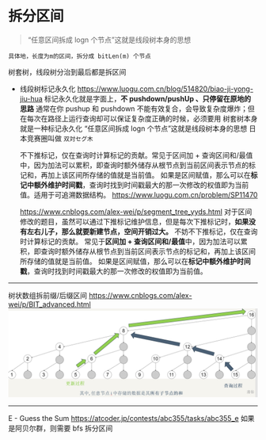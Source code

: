 # 拆分区间

> “任意区间拆成 logn 个节点”这就是线段树本身的思想

`具体地，长度为m的区间，拆分成 bitLen(m) 个节点`

树套树，线段树分治到最后都是拆区间

- 线段树标记永久化
  https://www.luogu.com.cn/blog/514820/biao-ji-yong-jiu-hua
  标记永久化就是字面上，**不 pushdown/pushUp 、只停留在原地的思路**
  通常在你 pushup 和 pushdown 不能有效复合，会导致复杂度爆炸；但在每次在路径上运行查询却可以保证复杂度正确的时候，必须要用
  树套树本身就是一种标记永久化
  “任意区间拆成 logn 个节点”这就是线段树本身的思想
  日本竞赛圈叫做 `双対セグ木`

  不下推标记，仅在查询时计算标记的贡献。常见于区间加 + 查询区间和/最值中，因为加法可以累积，即查询时额外储存从根节点到当前区间表示节点的标记和，再加上该区间所存储的值就是当前值。
  如果是区间赋值，那么可以在**标记中额外维护时间戳**，查询时找到时间戳最大的那一次修改的权值即为当前值。适用于可追溯数据结构。
  https://www.luogu.com.cn/problem/SP11470

  https://www.cnblogs.com/alex-wei/p/segment_tree_yyds.html
  对于区间修改的题目，虽然可以通过下推标记维护信息，但是每次下推标记时，**如果没有左右儿子，那么就要新建节点，空间开销过大。**
  不妨不下推标记，仅在查询时计算标记的贡献。
  常见于**区间加 + 查询区间和/最值**中，因为加法可以累积，即查询时额外储存从根节点到当前区间表示节点的标记和，再加上该区间所存储的值就是当前值。
  如果是区间赋值，那么可以在**标记中额外维护时间戳**，查询时找到时间戳最大的那一次修改的权值即为当前值。

---

树状数组拆前缀/后缀区间
https://www.cnblogs.com/alex-wei/p/BIT_advanced.html
![Alt text](image.png)

---

E - Guess the Sum
https://atcoder.jp/contests/abc355/tasks/abc355_e
如果是阿贝尔群，则需要 bfs 拆分区间
